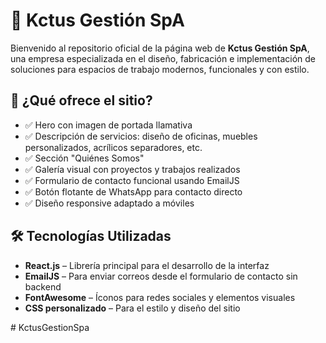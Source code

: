# 🌵 Kctus Gestión SpA

Bienvenido al repositorio oficial de la página web de **Kctus Gestión SpA**, una empresa especializada en el diseño, fabricación e implementación de soluciones para espacios de trabajo modernos, funcionales y con estilo.

## 🚀 ¿Qué ofrece el sitio?

- ✅ Hero con imagen de portada llamativa
- ✅ Descripción de servicios: diseño de oficinas, muebles personalizados, acrílicos separadores, etc.
- ✅ Sección "Quiénes Somos"
- ✅ Galería visual con proyectos y trabajos realizados
- ✅ Formulario de contacto funcional usando EmailJS
- ✅ Botón flotante de WhatsApp para contacto directo
- ✅ Diseño responsive adaptado a móviles

## 🛠️ Tecnologías Utilizadas

- **React.js** – Librería principal para el desarrollo de la interfaz
- **EmailJS** – Para enviar correos desde el formulario de contacto sin backend
- **FontAwesome** – Íconos para redes sociales y elementos visuales
- **CSS personalizado** – Para el estilo y diseño del sitio


#   K c t u s G e s t i o n S p a 
 
 
